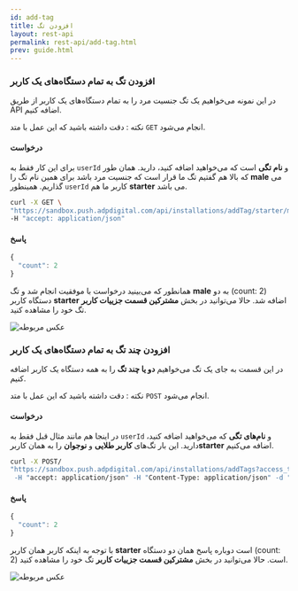 ```yaml
---
id: add-tag
title: افزودن تگ
layout: rest-api
permalink: rest-api/add-tag.html
prev: guide.html
---
```



### افزودن تگ به تمام دستگاه‌های یک کاربر

در این نمونه می‌خواهیم یک تگ جنسیت مرد را به تمام دستگاه‌های یک کاربر از طریق API اضافه کنیم.


نکته : دقت داشته باشید که این عمل با متد `GET` انجام می‌شود.

#### درخواست

برای این کار فقط به `userId` و **نام تگی** است که می‌خواهید اضافه کنید، دارید. همان طور که بالا هم گفتیم تگ ما قرار است که جنسیت مرد باشد برای همین نام تگ را **male** می گذاریم. همینطور `userId` کاربر ما هم **starter** می باشد. 
```bash
curl -X GET \
"https://sandbox.push.adpdigital.com/api/installations/addTag/starter/male?access_token=<ACCESS_TOKEN>" \
-H "accept: application/json"
```

#### پاسخ

```javascript
{
  "count": 2
}
```
همانطور که می‌بینید درخواست با موفقیت انجام شد و تگ **male** به دو (count: 2) دستگاه کاربر **starter** اضافه شد.
حالا می‌توانید در بخش **مشترکین قسمت جزییات کاربر** تگ خود را مشاهده کنید.

![عکس مربوطه](http://uupload.ir/files/jdf5_tag.png)


### افزودن چند تگ به تمام دستگاه‌های یک کاربر

در این قسمت به جای یک تگ می‌خواهیم **دو یا چند تگ** را به همه دستگاه یک کاربر اضافه کنیم.

نکته : دقت داشته باشید که این عمل با متد `POST` انجام می‌شود.

#### درخواست

در اینجا هم مانند مثال قبل فقط به `userId` و **نام‌های تگی** که می‌خواهید اضافه کنید، دارید. این بار تگ‌های **کاربر طلایی** و **نوجوان** را به همان کاربر**starter** اضافه می‌کنیم. 

```bash
curl -X POST/
"https://sandbox.push.adpdigital.com/api/installations/addTags?access_token=<ACCESS_TOKEN> \
 -H "accept: application/json" -H "Content-Type: application/json" -d "{ \"userId\": \"starter\", \"tags\": [ \"golden\", \"teenage\" ]}"
```

#### پاسخ

```javascript
{
  "count": 2
}
```
با توجه به اینکه کاربر همان کاربر **starter** است دوباره پاسخ همان دو دستگاه (count: 2) است.
حالا می‌توانید در بخش **مشترکین قسمت جزییات کاربر** تگ خود را مشاهده کنید.

![عکس مربوطه](http://uupload.ir/files/so9x_tag2.png)
